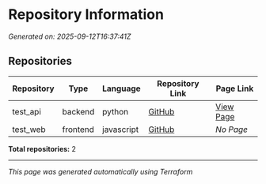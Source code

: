 # Repository Information

*Generated on: 2025-09-12T16:37:41Z*

## Repositories

| Repository | Type | Language | Repository Link | Page Link |
|------------|------|----------|-----------------|-----------|
| test_api | backend | python | [GitHub](https://github.com/elvislittle/test_api-repo) | [View Page](https://elvislittle.github.io/test_api-repo/)|
| test_web | frontend | javascript | [GitHub](https://github.com/elvislittle/test_web-repo) | *No Page*|

**Total repositories:** 2

---
*This page was generated automatically using Terraform*
